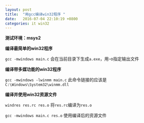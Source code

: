 ```yaml
---
layout: post
title:  "用gcc编译win32程序 "
date:   2016-07-04 22:10:19 +0800
categories: it win32
---
```


**测试环境：msys2**

**编译最简单的win32程序**

`gcc -mwindows main.c` 会在当前目录下生成`a.exe`，用-o指定输出文件

**编译带多媒功能的win32程序**

`gcc -mwindows -lwinmm main.c` 此命令链接的应该是`C:\Windows\System32\winmm.dll`

**编译并使用win32资源文件**

`windres res.rc res.o` 将`res.rc`编译为`res.o`

`gcc -mwindows main.c res.o` 使用编译后的资源文件
